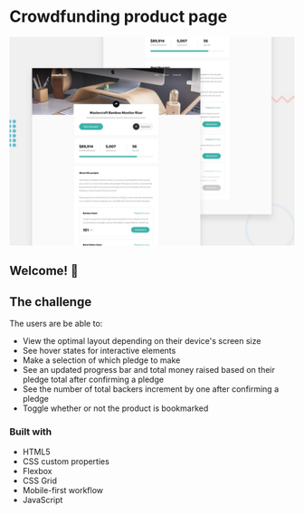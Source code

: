 # Crowdfunding product page

![Design preview for the Crowdfunding product page coding challenge](./design/desktop-preview.jpg)

## Welcome! 👋

## The challenge

The users are be able to:

- View the optimal layout depending on their device's screen size
- See hover states for interactive elements
- Make a selection of which pledge to make
- See an updated progress bar and total money raised based on their pledge total after confirming a pledge
- See the number of total backers increment by one after confirming a pledge
- Toggle whether or not the product is bookmarked

### Built with

- HTML5
- CSS custom properties
- Flexbox
- CSS Grid
- Mobile-first workflow
- JavaScript
